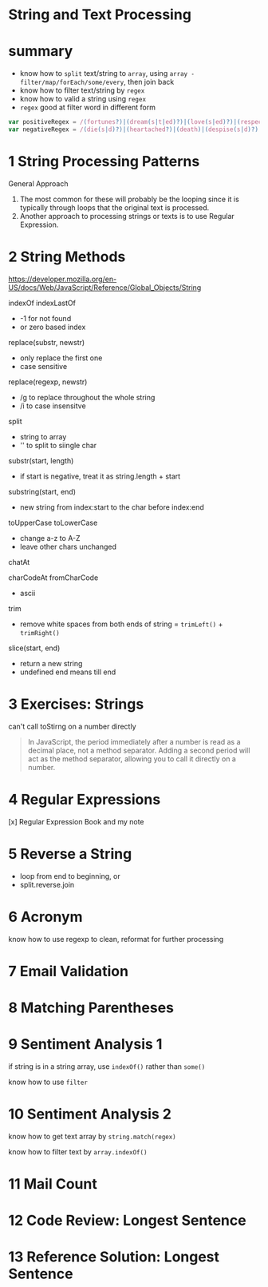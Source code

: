 String and Text Processing
============================

# summary
- know how to `split` text/string to `array`, using `array - filter/map/forEach/some/every`, then join back 
- know how to filter text/string by `regex`
- know how to valid a string using `regex`
- `regex` good at filter word in different form

```js
var positiveRegex = /(fortunes?)|(dream(s|t|ed)?)|(love(s|ed)?)|(respect(s|ed)?)|(patien(ce|t)?)|(devout(ly)?)|(noble)|(resolut(e|ion)?)/gi;
var negativeRegex = /(die(s|d)?)|(heartached?)|(death)|(despise(s|d)?)|(scorn(s|ed)?)|(weary)|(troubles?)|(oppress(es|ed|or)?)/gi;

```

# 1	String Processing Patterns


General Approach

1. The most common for these will probably be the looping since it is typically through loops that the original text is processed.
2. Another approach to processing strings or texts is to use Regular Expression.


# 2	String Methods
https://developer.mozilla.org/en-US/docs/Web/JavaScript/Reference/Global_Objects/String

indexOf indexLastOf
- -1 for not found
- or zero based index

replace(substr, newstr)
- only replace the first one
- case sensitive

replace(regexp, newstr)
- /g to replace throughout the whole string
- /i to case insensitve

split
- string to array
- '' to split to siingle char

substr(start, length)
- if start is negative, treat it as string.length + start

substring(start, end)
- new string from index:start to the char before index:end

toUpperCase toLowerCase
- change a-z to A-Z
- leave other chars unchanged

chatAt


charCodeAt fromCharCode
- ascii

trim
- remove white spaces from both ends of string = `trimLeft()` + `trimRight()`

slice(start, end)
- return a new string
- undefined end means till end

# 3	Exercises: Strings

can't call toStirng on a number directly

> In JavaScript, the period immediately after a number is read as a decimal place, not a method separator. Adding a second period will act as the method separator, allowing you to call it directly on a number.


# 4	Regular Expressions

[x] Regular Expression Book and my note

# 5	Reverse a String

- loop from end to beginning, or
- split.reverse.join

# 6	Acronym

know how to use regexp to clean, reformat for further processing

# 7	Email Validation


# 8	Matching Parentheses


# 9	Sentiment Analysis 1

if string is in a string array, use `indexOf()` rather than `some()`

know how to use `filter`

# 10	Sentiment Analysis 2

know how to get text array by `string.match(regex)`

know how to filter text by `array.indexOf()` 

# 11	Mail Count

# 12	Code Review: Longest Sentence

# 13	Reference Solution: Longest Sentence